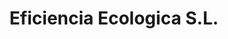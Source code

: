 ---
title: "Eficiencia Ecologica S.L."
url: /redondela/eficiencia-ecologica-s-l/
shop: eléctrico
---